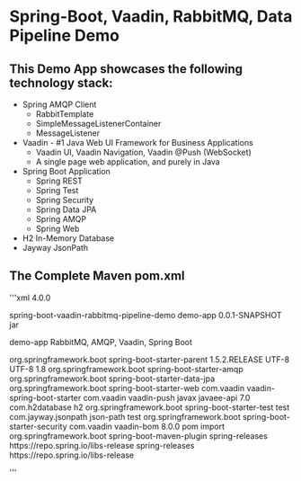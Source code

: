# Spring-Boot, Vaadin, RabbitMQ, Data Pipeline Demo

## This Demo App showcases the following technology stack:

  * Spring AMQP Client
    - RabbitTemplate
    - SimpleMessageListenerContainer
    - MessageListener
  * Vaadin - #1 Java Web UI Framework for Business Applications
    - Vaadin UI, Vaadin Navigation, Vaadin @Push (WebSocket)
    - A single page web application, and purely in Java
  * Spring Boot Application
    - Spring REST
    - Spring Test
    - Spring Security
    - Spring Data JPA
    - Spring AMQP
    - Spring Web
  * H2 In-Memory Database
  * Jayway JsonPath

## The Complete Maven pom.xml

'''xml
  <modelVersion>4.0.0</modelVersion>

  <groupId>spring-boot-vaadin-rabbitmq-pipeline-demo</groupId>
  <artifactId>demo-app</artifactId>
  <version>0.0.1-SNAPSHOT</version>
  <packaging>jar</packaging>

  <name>demo-app</name>
  <description>RabbitMQ, AMQP, Vaadin, Spring Boot</description>

  <parent>
   <groupId>org.springframework.boot</groupId>
   <artifactId>spring-boot-starter-parent</artifactId>
   <version>1.5.2.RELEASE</version>
   <relativePath /> <!-- lookup parent from repository -->
  </parent>

  <properties>
   <project.build.sourceEncoding>UTF-8</project.build.sourceEncoding>
   <project.reporting.outputEncoding>UTF-8</project.reporting.outputEncoding>
   <java.version>1.8</java.version>
  </properties>

  <dependencies>
   <dependency>
    <groupId>org.springframework.boot</groupId>
    <artifactId>spring-boot-starter-amqp</artifactId>
   </dependency>
   <dependency>
    <groupId>org.springframework.boot</groupId>
    <artifactId>spring-boot-starter-data-jpa</artifactId>
   </dependency>
   <dependency>
    <groupId>org.springframework.boot</groupId>
    <artifactId>spring-boot-starter-web</artifactId>
   </dependency>
   <dependency>
    <groupId>com.vaadin</groupId>
    <artifactId>vaadin-spring-boot-starter</artifactId>
   </dependency>
   <dependency>
    <groupId>com.vaadin</groupId>
    <artifactId>vaadin-push</artifactId>
    <!-- <version>${vaadin.version}</version> -->
   </dependency>
   <dependency>
    <groupId>javax</groupId>
    <artifactId>javaee-api</artifactId>
    <version>7.0</version>
   </dependency>
   <dependency>
    <groupId>com.h2database</groupId>
    <artifactId>h2</artifactId>
    <!-- <scope>runtime</scope> -->
   </dependency>
   <dependency>
    <groupId>org.springframework.boot</groupId>
    <artifactId>spring-boot-starter-test</artifactId>
    <scope>test</scope>
   </dependency>
   <dependency>
    <groupId>com.jayway.jsonpath</groupId>
    <artifactId>json-path</artifactId>
    <scope>test</scope>
   </dependency>
   <dependency>
    <groupId>org.springframework.boot</groupId>
    <artifactId>spring-boot-starter-security</artifactId>
   </dependency>
  </dependencies>

  <dependencyManagement>
   <dependencies>
    <dependency>
     <groupId>com.vaadin</groupId>
     <artifactId>vaadin-bom</artifactId>
     <version>8.0.0</version>
     <type>pom</type>
     <scope>import</scope>
    </dependency>
   </dependencies>
  </dependencyManagement>

  <build>
   <plugins>
    <plugin>
     <groupId>org.springframework.boot</groupId>
     <artifactId>spring-boot-maven-plugin</artifactId>
    </plugin>
   </plugins>
  </build>

  <repositories>
   <repository>
    <id>spring-releases</id>
    <url>https://repo.spring.io/libs-release</url>
   </repository>
  </repositories>

  <pluginRepositories>
   <pluginRepository>
    <id>spring-releases</id>
    <url>https://repo.spring.io/libs-release</url>
   </pluginRepository>
  </pluginRepositories>

'''
 
